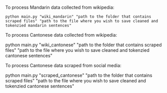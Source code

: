 To process Mandarin data collected from wikipedia:

`python main.py "wiki_mandarin" "path to the folder that contains scraped files" "path to the file where you wish to save cleaned and tokenzied mandarin sentences"`

To process Cantonese data collected from wikipedia:

python main.py "wiki_cantonese" "path to the folder that contains scraped files" "path to the file where you wish to save cleaned and tokenzied cantonese sentences"

To process Cantonese data scraped from social media:

python main.py "scraped_cantonese" "path to the folder that contains scraped files" "path to the file where you wish to save cleaned and tokenzied cantonese sentences"
